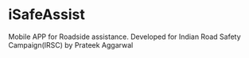 # iSafeAssist

Mobile APP for Roadside assistance.
Developed for Indian Road Safety Campaign(IRSC) 
by Prateek Aggarwal
